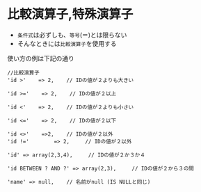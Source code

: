 # 比較演算子,特殊演算子

* `条件式`は必ずしも、`等号`(＝)とは限らない
* そんなときには`比較演算子`を使用する

使い方の例は下記の通り

```text
//比較演算子
'id >'    => 2,    // IDの値が２よりも大きい

'id >='    => 2,    // IDの値が２以上

'id <'    => 2,    // IDの値が２よりも小さい

'id <='    => 2,    // IDの値が２以下

'id <>'    =>2,    // IDの値が２以外
'id !='        => 2,     // IDの値が２以外

'id' => array(2,3,4),     // IDの値が２か３か４

'id BETWEEN ? AND ?' => array(2,3),     // IDの値が２から３の間

'name' => null,    // 名前がnull (IS NULLと同じ)
```
